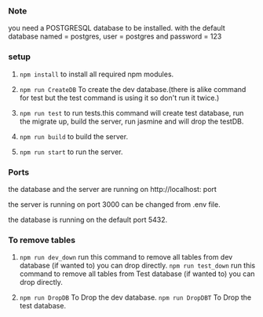 ### Note 
you need a POSTGRESQL database to be installed.
with the default database named = postgres, user = postgres and password = 123


### setup
1. `npm install` to install all required npm modules.

2. `npm run CreateDB` To create the dev database.(there is alike command for test but the test command is using it so don't run it twice.)

3. `npm run test` to run tests.this command will create test database, run the migrate up, build the server, run jasmine and will drop the testDB. 

4. `npm run build` to build the server.

5. `npm run start` to run the server.

### Ports
the database and the server are running on http://localhost: port

the server is running on port 3000 can be changed from .env file.

the database is running on the default port 5432.

### To remove tables
1. `npm run dev_down` run this command to remove all tables from dev database (if wanted to) you can drop directly.
   `npm run test_down` run this command to remove all tables from Test database (if wanted to) you can drop directly.

2. `npm run DropDB` To Drop the dev database.
   `npm run DropDBT` To Drop the test database.